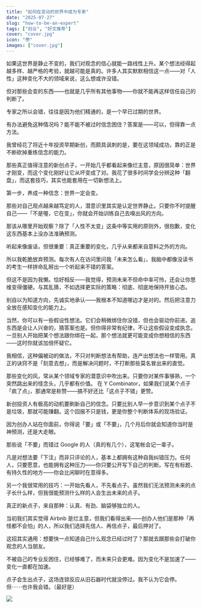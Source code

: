 ```yaml
---
title: "如何在变动的世界中成为专家"
date: "2025-07-27"
slug: "how-to-be-an-expert"
tags: ["创业", "好文推荐"]
cover: "cover.jpg"
icon: "😎"
images: ["cover.jpg"]
---
```

如果这世界是静止不变的，我们对观念的信心就能一路线性上升。某个想法经得起越多样、越严格的考验，就越可能是真的。许多人其实默默相信这一点——对「人性」这种变化不大的领域来说，这么想或许没错。



但对那些会变的东西——也就是几乎所有其他事物——你就不能再这样信任自己的判断了。



专家之所以会错，往往是因为他们精通的，是一个早已过期的世界。



有办法避免这种情况吗？能不能不被过时信念困住？答案是——可以，但得靠一点方法。



我曾经花了将近十年投资早期新创，而颇具讽刺的是，要在这领域成功，靠的正是不断砍掉重练信念的能力。



那些真正值得注意的新创点子，一开始几乎都看起来像烂主意，原因很简单：世界才刚变，而这个变化刚好让它从坏变成了对。我花了很多时间学会分辨这种「翻盘」，而这套技巧，其实也能套用在一切新想法上。



第一步，养成一种信念：世界一定会变。



那些对自己观点越来越笃定的人，潜意识里其实是认定世界静止。只要你不时提醒自己——「不是喔，它在变」，你就会开始训练自己去嗅出风的方向。



那该从哪里开始观察？除了「人性不太变」这条中等实用的原则外，很抱歉，变化这东西基本上没办法准确预测。



听起来像废话，但很重要：真正重要的变化，几乎从来都来自意料之外的方向。



所以我乾脆放弃预测。每次有人在访问里问我「未来怎么看」，我脑中都像没读书的考生一样拼命乱掰出一个听起来不错的答案。



但这不是因为我懒。恰好相反——我觉得，预测未来不但命中率可怜，还会让你思维变得僵硬。与其乱猜，不如选择更实际的策略：彻底、彻底地保持开放心态。



别自以为知道方向，先诚实地承认——我根本不知道哪边才是对的。然后把注意力全放在感知变化的能力上。



当然，你可以有一些假设性想法。它们会稍微绑住你没错，但也会驱动你前进。追东西是会让人兴奋的，猜答案也是。但你得非常有纪律，不让这些假设变成执念。
一旦别人开始把某个想法跟你绑在一起，那个想法就更可能变成你想相信的东西——这时你就该加倍怀疑它。



我相信，这种偏被动的做法，不只对判断想法有帮助，连产出想法也一样管用。真正的诀窍不是「刻意去想」，而是解决问题时，不打断那些莫名冒出来的直觉。



那些变化的风，常从某个领域专家的潜意识中吹出来。只要你对某件事够熟，一个突然跳出来的怪念头，几乎都有价值。
在 Y Combinator，如果我们说某个点子「疯了点」，那通常是称赞——搞不好还比「这点子不错」更赞。



新创投资人有极高的动机要刷新自己的信念。只要比别人早一步意识到某个点子不是垃圾，那就可能赚翻。这个回报不只是钱，更是你整个判断体系的现场验证。



因为创办人站在你面前，你得说「要」或「不要」，几个月后你就会知道你当时是神预测，还是大走眼。



那些说「不要」而错过 Google 的人（真的有几个），这笔帐会记一辈子。



凡是对想法要「下注」而非只评论的人，基本上都拥有这种自我纠错压力。任何人，只要愿意，也能拥有这种压力——你只要公开写下自己的判断。写在有标题、有持久性的地方——你会比闲聊时在意得多。



另一个我很常用的技巧：一开始先看人，不先看点子。虽然我们无法预测未来的点子长什么样，但我很能预测什么样的人会生出未来的点子。



真正的新点子，来自那种：认真、有劲、脑袋够独立的人。



当初我们其实觉得 Airbnb 是烂主意，但我们看得出来——创办人他们是那种「再怪都不会怕」的人，所以我们选择先信人、再信点子，最后押对了。



这招其实通用：想要快一点知道自己什么观念已经过时了？那就去跟那些会打破你观念的人当朋友。



不被自己的专业反困住，已经够难了，而未来只会更难。因为变化不是加速了——变化一直都在加速。



点子会生出点子，这场连锁反应从旧石器时代就没停过。我不认为它会停。
但⋯⋯也许我会错。（最好是）




![](https://prod-files-secure.s3.us-west-2.amazonaws.com/112d0858-5090-4d34-a606-b75eb8d65fd2/46476355-9cf3-4e99-9b7a-3531bc426380/1000202064.png?X-Amz-Algorithm=AWS4-HMAC-SHA256&X-Amz-Content-Sha256=UNSIGNED-PAYLOAD&X-Amz-Credential=ASIAZI2LB466VJUML5WP%2F20250907%2Fus-west-2%2Fs3%2Faws4_request&X-Amz-Date=20250907T035009Z&X-Amz-Expires=3600&X-Amz-Security-Token=IQoJb3JpZ2luX2VjEDIaCXVzLXdlc3QtMiJIMEYCIQC67yjRMiVnOmkebAA6r8frlun8z19MBSYvbMUwy84cfwIhAJ9%2BfZ%2FKmBlVjk7mYB77gfG32MfSoD%2FxmTmalopRoB4wKogECJv%2F%2F%2F%2F%2F%2F%2F%2F%2F%2FwEQABoMNjM3NDIzMTgzODA1Igwn6sCOF8HhQAcogzIq3ANz9PPxck1jTO7i1g7BXbMc4L2%2F%2BQ7WW9Ptx1TAMWcQrN8Kt0qM9vdjDmNhnwpcyb%2BiXYjtkbMumHMiwMJTzWo6C%2F5ac7tjjaT182%2FtRZFlgWZmDpvPYQ4KJQ0i4LqJllQk07hxIBit8yginO3x0zIwJJlBQ84mvzv4fi0sqp53v9cPsITRiou9jcd4LL1ghazq3mNlnLQVEWzJ1F%2BKiBlsbKH7HcKNbU7XhXeCEMKa5Gc8RZmrWvoOedbZAaTdR8l1%2F2SaDbtU%2BfT8VN3DXle8grocqET0vAHOm0j0CFyLyHkmFn6ZqZHBcKVYorreRwYtc5DtDnGdUrfr63E1IWweImO6JZBPeAs1DRycbPDYq0nzbTOFnUc%2BJ1AOUiOjOCYyj%2BgnlAK84YI6USNWFy5eYEPUcbIhp1mf2D35VRxfdbFZQUdy1%2BpgwS9iylz8PdbAYoK6ScHF5h5xCjeuplmZ3pk%2FNxJCm4yX4p1cM7CNov3D21WGZqgUqzzSGXuEzSmm%2FIVtjrsAnbdSXIe9eM2nWh027DJvShUgCMadtVXX45D2AbuB%2B5c67qK8TXY3buXGNpYegcSI7%2BwEIsmF9nPK%2FT%2F0VaA%2BPVIDDrO5o9ke7CbMJPzDMSKHRVFsQjDh0vPFBjqkAc6I%2FR7tv%2Fk7yu%2FscSVfEa36OXcD9VFN9c1%2BfgcTN6az0ZgqzbrGkOcDG%2FGqoZZ39JgkjDEkCiNhXPpy7SuA5DlMpqMjQ%2Fm%2BhXTXiAAt%2F6w%2BG1cdI%2BJuIV61uNqqxLX8VA3AgezpW5IZmq35qOkwSbmpTBG10fM9lWW0s%2Fx6JCTIGry8VYn23r0qAZE30LIfr9H%2Ft3i2RFiv%2BQTNJKU%2FhuS4HBRy&X-Amz-Signature=067c040d5c72a375f4607bc243a18b69a6932758d9f2bd789d812995ec891802&X-Amz-SignedHeaders=host&x-amz-checksum-mode=ENABLED&x-id=GetObject)

